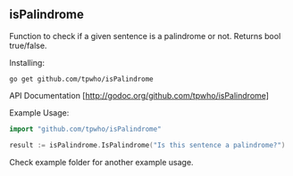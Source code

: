 ## isPalindrome ##
Function to check if a given sentence is a palindrome or not. Returns bool true/false.

Installing:
```
go get github.com/tpwho/isPalindrome
```

API Documentation [http://godoc.org/github.com/tpwho/isPalindrome]

Example Usage:
```go
import "github.com/tpwho/isPalindrome"

result := isPalindrome.IsPalindrome("Is this sentence a palindrome?")
```
Check example folder for another example usage.
